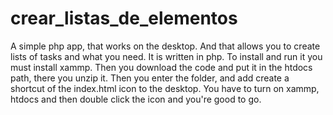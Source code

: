 # crear_listas_de_elementos
A simple php app, that works on the desktop. And that allows you to create lists of tasks and what you need.  It is written in php.  To install and run it you must install xammp. Then you download the code and put it in the htdocs path, there you unzip it. Then you enter the folder, and add create a shortcut of the index.html icon to the desktop.  You have to turn on xammp, htdocs and then double click the icon and you're good to go.
